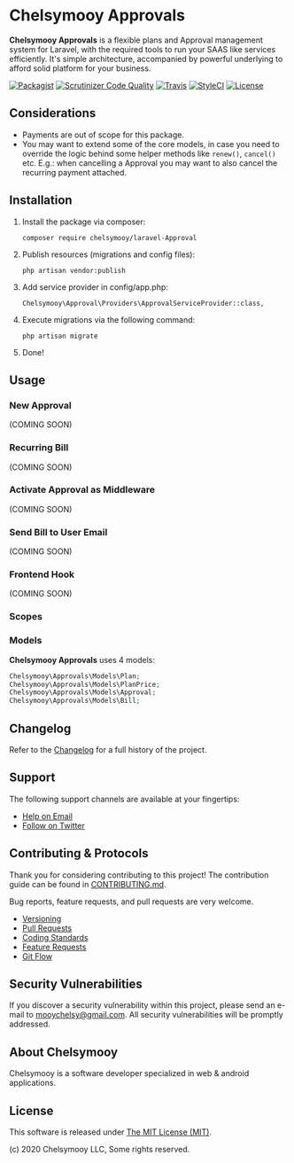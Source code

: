 # Chelsymooy Approvals

**Chelsymooy Approvals** is a flexible plans and Approval management system for Laravel, with the required tools to run your SAAS like services efficiently. It's simple architecture, accompanied by powerful underlying to afford solid platform for your business.

[![Packagist](https://img.shields.io/packagist/v/chelsymooy/laravel-Approvals.svg?label=Packagist&style=flat-square)](https://packagist.org/packages/chelsymooy/laravel-Approvals)
[![Scrutinizer Code Quality](https://img.shields.io/scrutinizer/g/chelsymooy/laravel-Approvals.svg?label=Scrutinizer&style=flat-square)](https://scrutinizer-ci.com/g/chelsymooy/laravel-Approvals/)
[![Travis](https://img.shields.io/travis/chelsymooy/laravel-Approvals.svg?label=TravisCI&style=flat-square)](https://travis-ci.org/chelsymooy/laravel-Approvals)
[![StyleCI](https://styleci.io/repos/93313402/shield)](https://styleci.io/repos/93313402)
[![License](https://img.shields.io/packagist/l/chelsymooy/laravel-Approvals.svg?label=License&style=flat-square)](https://github.com/chelsymooy/laravel-Approvals/blob/develop/LICENSE)


## Considerations

- Payments are out of scope for this package.
- You may want to extend some of the core models, in case you need to override the logic behind some helper methods like `renew()`, `cancel()` etc. E.g.: when cancelling a Approval you may want to also cancel the recurring payment attached.


## Installation

1. Install the package via composer:
    ```shell
    composer require chelsymooy/laravel-Approval
    ```

2. Publish resources (migrations and config files):
    ```shell
    php artisan vendor:publish
    ```

3. Add service provider in config/app.php:
    ```shell
    Chelsymooy\Approval\Providers\ApprovalServiceProvider::class,
    ```

4. Execute migrations via the following command:
    ```shell
    php artisan migrate
    ```

5. Done!


## Usage

### New Approval

(COMING SOON)

### Recurring Bill

(COMING SOON)

### Activate Approval as Middleware

(COMING SOON)

### Send Bill to User Email

(COMING SOON)

### Frontend Hook

(COMING SOON)

### Scopes

### Models

**Chelsymooy Approvals** uses 4 models:

```php
Chelsymooy\Approvals\Models\Plan;
Chelsymooy\Approvals\Models\PlanPrice;
Chelsymooy\Approvals\Models\Approval;
Chelsymooy\Approvals\Models\Bill;
```

## Changelog

Refer to the [Changelog](CHANGELOG.md) for a full history of the project.


## Support

The following support channels are available at your fingertips:

- [Help on Email](mailto:mooychelsy@gmail.com)
- [Follow on Twitter](https://twitter.com/cmooy)


## Contributing & Protocols

Thank you for considering contributing to this project! The contribution guide can be found in [CONTRIBUTING.md](CONTRIBUTING.md).

Bug reports, feature requests, and pull requests are very welcome.

- [Versioning](CONTRIBUTING.md#versioning)
- [Pull Requests](CONTRIBUTING.md#pull-requests)
- [Coding Standards](CONTRIBUTING.md#coding-standards)
- [Feature Requests](CONTRIBUTING.md#feature-requests)
- [Git Flow](CONTRIBUTING.md#git-flow)


## Security Vulnerabilities

If you discover a security vulnerability within this project, please send an e-mail to [mooychelsy@gmail.com](mooychelsy@gmail.com). All security vulnerabilities will be promptly addressed.


## About Chelsymooy

Chelsymooy is a software developer specialized in web & android applications.


## License

This software is released under [The MIT License (MIT)](LICENSE).

(c) 2020 Chelsymooy LLC, Some rights reserved.
